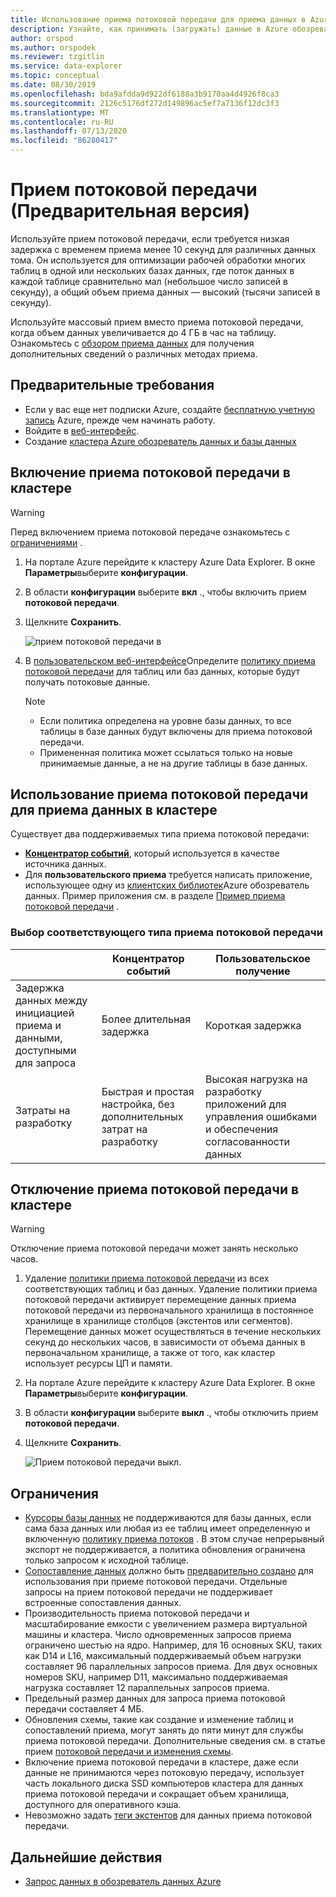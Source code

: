 ```yaml
---
title: Использование приема потоковой передачи для приема данных в Azure обозреватель данных
description: Узнайте, как принимать (загружать) данные в Azure обозреватель данных с помощью приема потоковой передачи.
author: orspod
ms.author: orspodek
ms.reviewer: tzgitlin
ms.service: data-explorer
ms.topic: conceptual
ms.date: 08/30/2019
ms.openlocfilehash: bda9afdda9d922df6188a3b9170aa4d4926f8ca3
ms.sourcegitcommit: 2126c5176df272d149896ac5ef7a7136f12dc3f3
ms.translationtype: MT
ms.contentlocale: ru-RU
ms.lasthandoff: 07/13/2020
ms.locfileid: "86280417"
---
```

# <a name="streaming-ingestion-preview"></a>Прием потоковой передачи (Предварительная версия)

Используйте прием потоковой передачи, если требуется низкая задержка с временем приема менее 10 секунд для различных данных тома. Он используется для оптимизации рабочей обработки многих таблиц в одной или нескольких базах данных, где поток данных в каждой таблице сравнительно мал (небольшое число записей в секунду), а общий объем приема данных — высокий (тысячи записей в секунду). 

Используйте массовый прием вместо приема потоковой передачи, когда объем данных увеличивается до 4 ГБ в час на таблицу. Ознакомьтесь с [обзором приема данных](ingest-data-overview.md) для получения дополнительных сведений о различных методах приема.

## <a name="prerequisites"></a>Предварительные требования

* Если у вас еще нет подписки Azure, создайте [бесплатную учетную запись](https://azure.microsoft.com/free/) Azure, прежде чем начинать работу.
* Войдите в [веб-интерфейс](https://dataexplorer.azure.com/).
* Создание [кластера Azure обозреватель данных и базы данных](create-cluster-database-portal.md)

## <a name="enable-streaming-ingestion-on-your-cluster"></a>Включение приема потоковой передачи в кластере

> [!WARNING]
> Перед включением приема потоковой передаче ознакомьтесь с [ограничениями](#limitations) .

1. На портале Azure перейдите к кластеру Azure Data Explorer. В окне **Параметры**выберите **конфигурации**. 
1. В области **конфигурации** выберите **вкл** ., чтобы включить прием **потоковой передачи**.
1. Щелкните **Сохранить**.
 
    ![прием потоковой передачи в](media/ingest-data-streaming/streaming-ingestion-on.png)
 
1. В [пользовательском веб-интерфейсе](https://dataexplorer.azure.com/)Определите [политику приема потоковой передачи](kusto/management/streamingingestionpolicy.md) для таблиц или баз данных, которые будут получать потоковые данные. 

    > [!NOTE]
    > * Если политика определена на уровне базы данных, то все таблицы в базе данных будут включены для приема потоковой передачи.
    > * Примененная политика может ссылаться только на новые принимаемые данные, а не на другие таблицы в базе данных.

## <a name="use-streaming-ingestion-to-ingest-data-to-your-cluster"></a>Использование приема потоковой передачи для приема данных в кластере

Существует два поддерживаемых типа приема потоковой передачи:

* [**Концентратор событий**](ingest-data-event-hub.md), который используется в качестве источника данных.
* Для **пользовательского приема** требуется написать приложение, использующее одну из [клиентских библиотек](kusto/api/client-libraries.md)Azure обозреватель данных. Пример приложения см. в разделе [Пример приема потоковой передачи](https://github.com/Azure/azure-kusto-samples-dotnet/tree/master/client/StreamingIngestionSample) .

### <a name="choose-the-appropriate-streaming-ingestion-type"></a>Выбор соответствующего типа приема потоковой передачи

|   |Концентратор событий  |Пользовательское получение  |
|---------|---------|---------|
|Задержка данных между инициацией приема и данными, доступными для запроса   |    Более длительная задержка     |   Короткая задержка      |
|Затраты на разработку    |   Быстрая и простая настройка, без дополнительных затрат на разработку    |   Высокая нагрузка на разработку приложений для управления ошибками и обеспечения согласованности данных     |

## <a name="disable-streaming-ingestion-on-your-cluster"></a>Отключение приема потоковой передачи в кластере

> [!WARNING]
> Отключение приема потоковой передачи может занять несколько часов.

1. Удаление [политики приема потоковой передачи](kusto/management/streamingingestionpolicy.md) из всех соответствующих таблиц и баз данных. Удаление политики приема потоковой передачи активирует перемещение данных приема потоковой передачи из первоначального хранилища в постоянное хранилище в хранилище столбцов (экстентов или сегментов). Перемещение данных может осуществляться в течение нескольких секунд до нескольких часов, в зависимости от объема данных в первоначальном хранилище, а также от того, как кластер использует ресурсы ЦП и памяти.
1. На портале Azure перейдите к кластеру Azure Data Explorer. В окне **Параметры**выберите **конфигурации**.
1. В области **конфигурации** выберите **выкл** ., чтобы отключить прием **потоковой передачи**.
1. Щелкните **Сохранить**.

    ![Прием потоковой передачи выкл.](media/ingest-data-streaming/streaming-ingestion-off.png)

## <a name="limitations"></a>Ограничения

* [Курсоры базы данных](kusto/management/databasecursor.md) не поддерживаются для базы данных, если сама база данных или любая из ее таблиц имеет определенную и включенную [политику приема потоков](kusto/management/streamingingestionpolicy.md) . В этом случае непрерывный экспорт не поддерживается, а политика обновления ограничена только запросом к исходной таблице.
* [Сопоставление данных](kusto/management/mappings.md) должно быть [предварительно создано](kusto/management/create-ingestion-mapping-command.md) для использования при приеме потоковой передачи. Отдельные запросы на прием потоковой передачи не поддерживает встроенные сопоставления данных.
* Производительность приема потоковой передачи и масштабирование емкости с увеличением размера виртуальной машины и кластера. Число одновременных запросов приема ограничено шестью на ядро. Например, для 16 основных SKU, таких как D14 и L16, максимальный поддерживаемый объем нагрузки составляет 96 параллельных запросов приема. Для двух основных номеров SKU, например D11, максимально поддерживаемая нагрузка составляет 12 параллельных запросов приема.
* Предельный размер данных для запроса приема потоковой передачи составляет 4 МБ.
* Обновления схемы, такие как создание и изменение таблиц и сопоставлений приема, могут занять до пяти минут для службы приема потоковой передачи. Дополнительные сведения см. в статье прием [потоковой передачи и изменения схемы](kusto/management/data-ingestion/streaming-ingestion-schema-changes.md).
* Включение приема потоковой передачи в кластере, даже если данные не принимаются через потоковую передачу, использует часть локального диска SSD компьютеров кластера для данных приема потоковой передачи и сокращает объем хранилища, доступного для оперативного кэша.
* Невозможно задать [теги экстентов](kusto/management/extents-overview.md#extent-tagging) для данных приема потоковой передачи.

## <a name="next-steps"></a>Дальнейшие действия

* [Запрос данных в обозреватель данных Azure](web-query-data.md)
